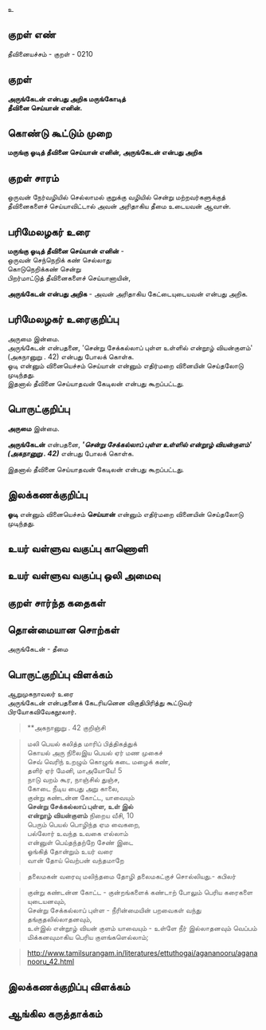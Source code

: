 உ

## குறள் எண் 

தீவினையச்சம் - குறள் - 0210  

## குறள் 

**அருங்கேடன் என்பது அறிக மருங்கோடித்  
தீவினை செய்யான் எனின்.** 

## கொண்டு கூட்டும் முறை

**மருங்கு ஓடித் தீவினை செய்யான் எனின், அருங்கேடன் என்பது அறிக**

## குறள் சாரம் 

ஒருவன் நேர்வழியில் செல்லாமல் குறுக்கு வழியில் சென்று மற்றவர்களுக்குத் தீவினைகளைச் செய்யாவிட்டால் அவன் அரிதாகிய தீமை உடையவன் ஆவான்.

## பரிமேலழகர் உரை

**மருங்கு ஓடித் தீவினை செய்யான் எனின்** -  
ஒருவன் செந்நெறிக் கண் செல்லாது  
கொடுநெறிக்கண் சென்று  
பிறர்மாட்டுத் தீவினைகளைச் செய்யானாயின்,  

**அருங்கேடன் என்பது அறிக** - அவன் அரிதாகிய கேட்டையுடையவன் என்பது அறிக.

## பரிமேலழகர் உரைகுறிப்பு   

அருமை இன்மை.  
அருங்கேடன் என்பதனை, 'சென்று சேக்கல்லாப் புள்ள உள்ளில் என்றூழ் வியன்குளம்' (அகநானுறு . 42) என்பது போலக் கொள்க.  
ஓடி என்னும் வினையெச்சம் செய்யான் என்னும் எதிர்மறை வினையின் செய்தலோடு முடிந்தது.  
இதனால் தீவினை செய்யாதவன் கேடிலன் என்பது கூறப்பட்டது.  

## பொருட்குறிப்பு 

**அருமை** இன்மை.  

**அருங்கேடன்** என்பதனை, _**'சென்று சேக்கல்லாப் புள்ள உள்ளில் என்றூழ் வியன்குளம்' (அகநானுறு . 42)**_ என்பது போலக் கொள்க.  

இதனால் தீவினை செய்யாதவன் கேடிலன் என்பது கூறப்பட்டது.   

## இலக்கணக்குறிப்பு  

**ஓடி** என்னும் வினையெச்சம் **செய்யான்** என்னும் எதிர்மறை வினையின் செய்தலோடு முடிந்தது.  

## உயர் வள்ளுவ வகுப்பு காணொளி


## உயர் வள்ளுவ வகுப்பு ஒலி அமைவு 

 
## குறள் சார்ந்த கதைகள் 


## தொன்மையான சொற்கள்

அருங்கேடன்  -  தீமை  

## பொருட்குறிப்பு விளக்கம்

ஆறுமுகநாவலர் உரை  
அருங்கேடன் என்பதனைக் கேடரியனென விகுதிபிரித்து கூட்டுவர் பிரயோகவிவேகநூலார்.


>**அகநானுறு . 42 குறிஞ்சி

>மலி பெயல் கலித்த மாரிப் பித்திகத்துக்  
>கொயல் அரு நிலைஇய பெயல் ஏர் மண முகைச்  
>செவ் வெரிந் உறழும் கொழுங் கடை மழைக் கண்,  
>தளிர் ஏர் மேனி, மாஅயோயே! 5  
>நாடு வறம் கூர, நாஞ்சில் துஞ்ச,  
>கோடை நீடிய பைது அறு காலை,  
>குன்று கண்டன்ன கோட்ட, யாவையும்  
>**சென்று சேக்கல்லாப் புள்ள, உள் இல்  
>என்றூழ் வியன்குளம்** நிறைய வீசி, 10  
>பெரும் பெயல் பொழிந்த ஏம வைகறை,  
>பல்லோர் உவந்த உவகை எல்லாம்  
>என்னுள் பெய்தந்தற்றே சேண் இடை  
>ஓங்கித் தோன்றும் உயர் வரை  
>வான் தோய் வெற்பன் வந்தமாறே  

>தலைமகன் வரைவு மலிந்தமை தோழி தலைமகட்குச் சொல்லியது.- கபிலர்


>குன்று கண்டன்ன கோட்ட - குன்றங்களைக் கண்டாற் போலும் பெரிய கரைகளை யுடையனவும்,  
>சென்று சேக்கல்லாப் புள்ள - நீரின்மையின் பறவைகள் வந்து தங்குதலில்லாதனவும்,  
>உள்இல் என்றூழ் வியன் குளம் யாவையும் - உள்ளே நீர் இல்லாதனவும் வெப்பம் மிக்கனவுமாகிய பெரிய குளங்களெல்லாம்;

>http://www.tamilsurangam.in/literatures/ettuthogai/agananooru/agananooru_42.html

## இலக்கணக்குறிப்பு விளக்கம்


## ஆங்கில கருத்தாக்கம் 


